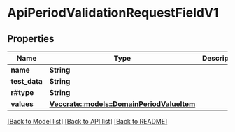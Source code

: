 # ApiPeriodValidationRequestFieldV1

## Properties

Name | Type | Description | Notes
------------ | ------------- | ------------- | -------------
**name** | **String** |  |
**test_data** | **String** |  |
**r#type** | **String** |  |
**values** | [**Vec<crate::models::DomainPeriodValueItem>**](domain.ValueItem.md) |  |

[[Back to Model list]](./README.md#documentation-for-models) [[Back to API list]](./README.md#documentation-for-api-endpoints) [[Back to README]](../README.md)
